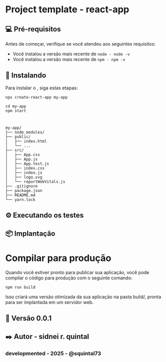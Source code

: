 # Project template - react-app

## 💻 Pré-requisitos

Antes de começar, verifique se você atendeu aos seguintes requisitos:

- Você instalou a versão mais recente de `node - node -v`
- Você instalou a versão mais recente de `npm - npm -v`


## 🚀 Instalando <Template-react-app>

Para instalar o <Template-react-app>, siga estas etapas:

```
npx create-react-app my-app
```

```
cd my-app
npm start
```
#

```
my-app/
├── node_modules/
├── public/
│   ├── index.html
│   └── ...
├── src/
│   ├── App.css
│   ├── App.js
│   ├── App.test.js
│   ├── index.css
│   ├── index.js
│   ├── logo.svg
│   └── reportWebVitals.js
├── .gitignore
├── package.json
├── README.md
└── yarn.lock
```

## ⚙️ Executando os testes




## 📦 Implantação

# Compilar para produção 

Quando você estiver pronto para publicar sua aplicação,
você pode compilar o código para produção com o seguinte comando:

```
npm run build
```

Isso criará uma versão otimizada da sua aplicação na pasta build/,
pronta para ser implantada em um servidor web.



## 📌 Versão 0.0.1

## ✒️ Autor - sidnei r. quintal

### developmented - 2025 -  @squintal73